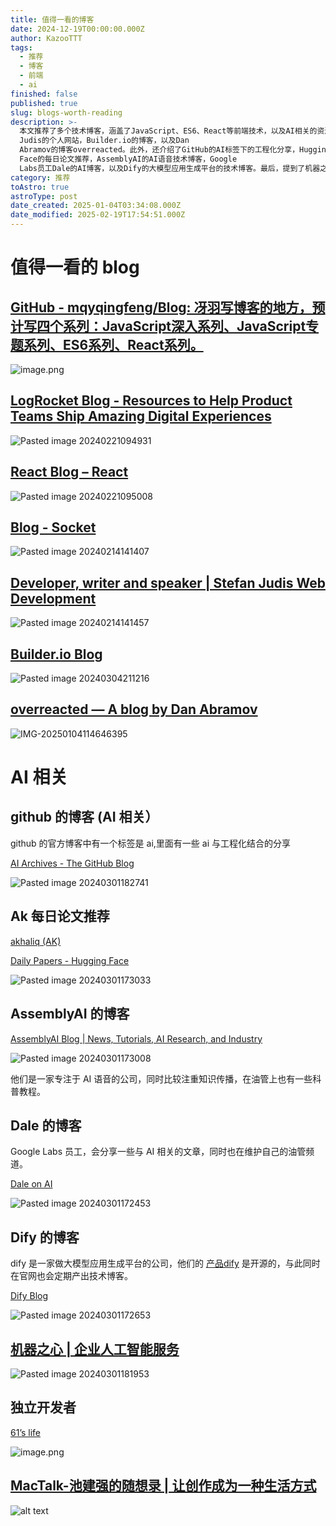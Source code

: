 ```yaml
---
title: 值得一看的博客
date: 2024-12-19T00:00:00.000Z
author: KazooTTT
tags:
  - 推荐
  - 博客
  - 前端
  - ai
finished: false
published: true
slug: blogs-worth-reading
description: >-
  本文推荐了多个技术博客，涵盖了JavaScript、ES6、React等前端技术，以及AI相关的资源。其中包括冴羽的GitHub博客，LogRocket的产品团队资源，React官方博客，Socket的开发博客，Stefan
  Judis的个人网站，Builder.io的博客，以及Dan
  Abramov的博客overreacted。此外，还介绍了GitHub的AI标签下的工程化分享，Hugging
  Face的每日论文推荐，AssemblyAI的AI语音技术博客，Google
  Labs员工Dale的AI博客，以及Dify的大模型应用生成平台的技术博客。最后，提到了机器之心提供的企业人工智能服务。这些资源适合对前端开发和AI技术感兴趣的读者。
category: 推荐
toAstro: true
astroType: post
date_created: 2025-01-04T03:34:08.000Z
date_modified: 2025-02-19T17:54:51.000Z
---
```


# 值得一看的 blog

## [GitHub - mqyqingfeng/Blog: 冴羽写博客的地方，预计写四个系列：JavaScript深入系列、JavaScript专题系列、ES6系列、React系列。](<https://github.com/mqyqingfeng/Blog>)

![image.png](<https://pictures.kazoottt.top/2024/03/20240304-02e4fe9eb0c65dbe714e7244a0f7799a.png>)

## [LogRocket Blog - Resources to Help Product Teams Ship Amazing Digital Experiences](<https://blog.logrocket.com/>)

![Pasted image 20240221094931](<https://pictures.kazoottt.top/2024/03/20240304-5bde95ee6d3a1cd87cd5a8881296f8b0.png>)

## [React Blog – React](<https://react.dev/blog>)

![Pasted image 20240221095008](<https://pictures.kazoottt.top/2024/03/20240304-6b3aa1eefa55decdf3e5a62db52ad39d.png>)

## [Blog - Socket](<https://socket.dev/blog>)

![Pasted image 20240214141407](<https://pictures.kazoottt.top/2024/03/20240304-3172530ec4fde4f6a2f1fe13c6b5dfc0.png>)

## [Developer, writer and speaker | Stefan Judis Web Development](<https://www.stefanjudis.com/>)

![Pasted image 20240214141457](<https://pictures.kazoottt.top/2024/03/20240304-78248ebb37443c26e9ca1fd814896084.png>)

## [Builder.io Blog](<https://www.builder.io/blog>)

![Pasted image 20240304211216](<https://pictures.kazoottt.top/2024/03/20240304-95552f9d23c19a0dcf3d507ff45738c6.png>)

## [overreacted — A blog by Dan Abramov](<https://overreacted.io/>)

![IMG-20250104114646395](<https://pictures.kazoottt.top/2025/02/20250206-IMG-20250104114646395.png>)

# AI 相关

## github 的博客 (AI 相关）

github 的官方博客中有一个标签是 ai,里面有一些 ai 与工程化结合的分享

[AI Archives - The GitHub Blog](<https://github.blog/tag/ai/>)

![Pasted image 20240301182741](<https://pictures.kazoottt.top/2024/03/20240304-9627da3f1dca5ed6e296546de462ec38.png>)

## Ak 每日论文推荐

[akhaliq (AK)](<https://huggingface.co/akhaliq>)

[Daily Papers - Hugging Face](<https://huggingface.co/papers>)

![Pasted image 20240301173033](<https://pictures.kazoottt.top/2024/03/20240304-828e36a950270f76a40de0069d4e7ec5.png>)

## AssemblyAI 的博客

[AssemblyAI Blog | News, Tutorials, AI Research, and Industry](<https://www.assemblyai.com/blog>)

![Pasted image 20240301173008](<https://pictures.kazoottt.top/2024/03/20240304-0d0451d2f271a9bb813bfd526db26b20.png>)

他们是一家专注于 AI 语音的公司，同时比较注重知识传播，在油管上也有一些科普教程。

## Dale 的博客

Google Labs 员工，会分享一些与 AI 相关的文章，同时也在维护自己的油管频道。

[Dale on AI](<https://daleonai.com/>)

![Pasted image 20240301172453](<https://pictures.kazoottt.top/2024/03/20240304-eeeb52e8a56934f8afbc47b453f7c768.png>)

## Dify 的博客

dify 是一家做大模型应用生成平台的公司，他们的 [产品dify](<https://github.com/langgenius/dify>) 是开源的，与此同时在官网也会定期产出技术博客。

[Dify Blog](<https://dify.ai/blog>)

![Pasted image 20240301172653](<https://pictures.kazoottt.top/2024/03/20240304-d6e89fd993f70e1f2bb99d3e050a4e0c.png>)

## [机器之心 | 企业人工智能服务](<https://www.jiqizhixin.com/>)

![Pasted image 20240301181953](<https://pictures.kazoottt.top/2024/03/20240304-ef47f398612f6abacd7bdf91e611a56d.png>)

## 独立开发者

[61’s life](<https://61.life/>)

![image.png](<https://pictures.kazoottt.top/2024/12/20241219-becc8ce103c6d13489fc327ef77c3363.png>)

## [MacTalk-池建强的随想录 \| 让创作成为一种生活方式](<https://macshuo.com/>)

![alt text](<https://pictures.kazoottt.top/2025/02/20250206-CleanShot2025-02-0613.03.58@2x.png>)
